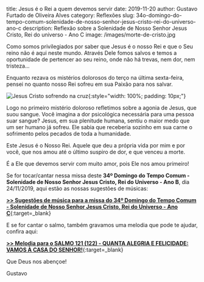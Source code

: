 title: Jesus é o Rei a quem devemos servir
date: 2019-11-20
author: Gustavo Furtado de Oliveira Alves
category: Reflexões
slug: 34o-domingo-do-tempo-comum-solenidade-de-nosso-senhor-jesus-cristo-rei-do-universo-ano-c
description: Reflexão sobre a Solenidade de Nosso Senhor Jesus Cristo, Rei do universo - Ano C
image: /images/morte-de-cristo.jpg

Como somos privilegiados por saber que Jesus é o nosso Rei
e que o Seu reino não é aqui neste mundo.
Através Dele fomos salvos e temos a oportunidade de pertencer ao seu reino,
onde não há trevas, nem dor, nem tristeza...

Enquanto rezava os mistérios dolorosos do terço na última sexta-feira,
pensei no quanto nosso Rei sofreu em sua Paixão para nos salvar.

![Jesus Cristo sofrendo na cruz](/images/morte-de-cristo.jpg){:style="width: 100%; padding: 10px;"}

Logo no primeiro mistério doloroso refletimos sobre a agonia de Jesus, que suou sangue. Você imagina a dor psicológica necessária para uma pessoa suar sangue?
Jesus, em sua plenitude humana, sentiu o maior medo que um ser humano já sofreu.
Ele sabia que receberia sozinho em sua carne
o sofrimento pelos pecados de toda a humanidade.

Este Jesus é o Nosso Rei.
Aquele que deu a própria vida por mim e por você,
que nos amou até o último suspiro de dor, e que venceu a morte.

É a Ele que devemos servir com muito amor, pois Ele nos amou primeiro!

Se for tocar/cantar nessa missa deste **34º Domingo do Tempo Comum - Solenidade de Nosso Senhor Jesus Cristo, Rei do Universo - Ano B**, dia 24/11/2019,
aqui estão as nossas sugestões de músicas:

[**>> Sugestões de música para a missa do 34º Domingo do Tempo Comum - Solenidade de Nosso Senhor Jesus Cristo, Rei do Universo - Ano C**](https://musicasparamissa.com.br/sugestoes-para/34o-domingo-do-tempo-comum-solenidade-de-nosso-senhor-jesus-cristo-rei-do-universo-ano-c/){:target=\_blank}

E se for cantar o salmo, também gravamos uma melodia que pode te ajudar, confira aqui:

[**>> Melodia para o SALMO 121 (122) - QUANTA ALEGRIA E FELICIDADE: VAMOS À CASA DO SENHOR!**](https://musicasparamissa.com.br/musica/salmo-121-quanta-alegria-e-felicidade-vamos-a-casa-do-senhor/){:target=\_blank}

Que Deus nos abençoe!

Gustavo